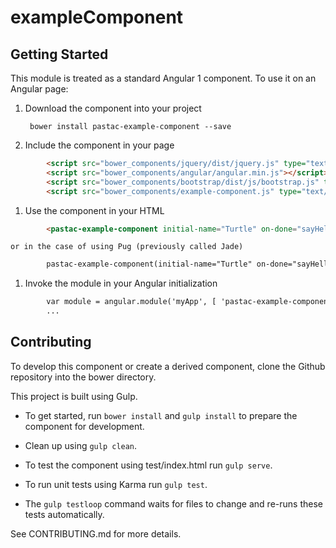 # exampleComponent



## Getting Started
This module is treated as a standard Angular 1 component. To use it on an Angular page:

1. Download the component into your project

        bower install pastac-example-component --save

1. Include the component in your page

```html
        <script src="bower_components/jquery/dist/jquery.js" type="text/javascript"></script>  
        <script src="bower_components/angular/angular.min.js"></script>  
        <script src="bower_components/bootstrap/dist/js/bootstrap.js" type="text/javascript"></script>  
        <script src="bower_components/example-component.js" type="text/javascript"></script>  
```

1. Use the component in your HTML

```html
        <pastac-example-component initial-name="Turtle" on-done="sayHello(name)"></pastac-example-component>  
```

    or in the case of using Pug (previously called Jade)  

```html
        pastac-example-component(initial-name="Turtle" on-done="sayHello(name)")
```

1. Invoke the module in your Angular initialization

```html
        var module = angular.module('myApp', [ 'pastac-example-component' ]);
        ...
```


## Contributing
To develop this component or create a derived component, clone the Github repository into the bower directory.

This project is built using Gulp.

- To get started, run `bower install` and `gulp install` to prepare the component for development.

- Clean up using `gulp clean`.
- To test the component using test/index.html run `gulp serve`.
- To run unit tests using Karma run `gulp test`.
- The `gulp testloop` command waits for files to change and re-runs these tests automatically.

See CONTRIBUTING.md for more details.
